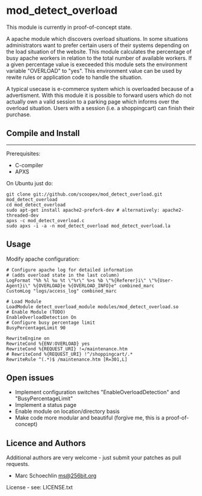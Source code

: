 mod_detect_overload
===================

This module is currently in proof-of-concept state.

A apache module which discovers overload situations.
In some situations administrators want to prefer certain users of their systems depending on the load situation of the website.
This module calculates the percentage of busy apache workers in relation to the total number of available workers. If a given percentage value is execeeded
this module sets the environment variable "OVERLOAD" to "yes". This environment value can be used by rewite rules or application code to handle the situation.

A typical usecase is e-commerce system which is overloaded because of a advertisment. With this module it is possible to forward users which do not actually 
own a valid session to a parking page which informs over the overload situation.
Users with a session (i.e. a shoppingcart) can finish their purchase.


## Compile and Install
-------------------

Prerequisites:
 * C-compiler
 * APXS

On Ubuntu just do:
```
git clone git://github.com/scoopex/mod_detect_overload.git mod_detect_overload
cd mod_detect_overload
sudo apt-get install apache2-prefork-dev # alternatively: apache2-threaded-dev
apxs -c mod_detect_overload.c
sudo apxs -i -a -n mod_detect_overload mod_detect_overload.la
```

Usage
-----

Modify apache configuration:
```
# Configure apache log for detailed information
# (adds overload state in the last column)
LogFormat "%h %l %u %t \"%r\" %>s %b \"%{Referer}i\" \"%{User-Agent}i\" %{OVERLOAD}e %{OVERLOAD_INFO}e" combined_marc
CustomLog "logs/access_log" combined_marc

# Load Module
LoadModule detect_overload_module modules/mod_detect_overload.so
# Enable Module (TODO)
EnableOverloadDetection On
# Configure busy percentage limit
BusyPercentageLimit 90

RewriteEngine on
RewriteCond %{ENV:OVERLOAD} yes
RewriteCond %{REQUEST_URI} !=/maintenance.htm
# RewriteCond %{REQUEST_URI} !^/shoppingcart/.*
RewriteRule ^(.*)$ /maintenance.htm [R=301,L]
```


Open issues
----------------
- Implement configuration switches "EnableOverloadDetection" and "BusyPercentageLimit"
- Implement a status page
- Enable module on location/directory basis
- Make code more modular and beautiful (forgive me, this is a proof-of-concept)

Licence and Authors
-------------------

Additional authors are very welcome - just submit your patches as pull requests.

 * Marc Schoechlin <ms@256bit.org>

License - see: LICENSE.txt
